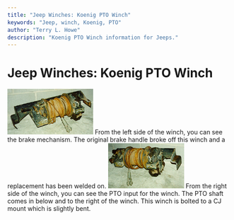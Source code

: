 ```yaml
---
title: "Jeep Winches: Koenig PTO Winch"
keywords: "Jeep, winch, Koenig, PTO"
author: "Terry L. Howe"
description: "Koenig PTO Winch information for Jeeps."
---
```

# Jeep Winches: Koenig PTO Winch

[![Koenig PTO Winch left side](/img/winch/koel_.jpg)](/img/winch/koel.jpg) From the left side of the winch, you can see the brake mechanism. The original brake handle broke off this winch and a replacement has been welded on. [![Koenig PTO Winch right side](/img/winch/koer_.jpg)](/img/winch/koer.jpg) From the right side of the winch, you can see the PTO input for the winch. The PTO shaft comes in below and to the right of the winch. This winch is bolted to a CJ mount which is slightly bent.